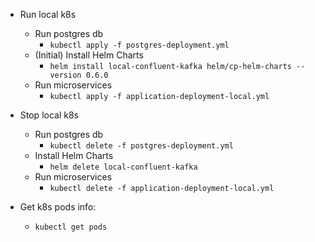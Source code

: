 - Run local k8s
  - Run postgres db
    - `kubectl apply -f postgres-deployment.yml`
  - (Initial) Install Helm Charts
    - `helm install local-confluent-kafka helm/cp-helm-charts --version 0.6.0`
  - Run microservices
    - `kubectl apply -f application-deployment-local.yml`

- Stop local k8s
    - Run postgres db
        - `kubectl delete -f postgres-deployment.yml`
    - Install Helm Charts
        - `helm delete local-confluent-kafka`
    - Run microservices
        - `kubectl delete -f application-deployment-local.yml`

- Get k8s pods info:
  - `kubectl get pods`